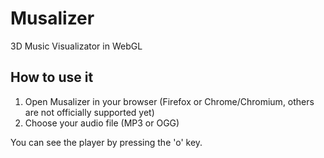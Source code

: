 # Musalizer
3D Music Visualizator in WebGL

## How to use it

1. Open Musalizer in your browser (Firefox or Chrome/Chromium, others are not officially supported yet)
2. Choose your audio file (MP3 or OGG)

You can see the player by pressing the 'o' key.
